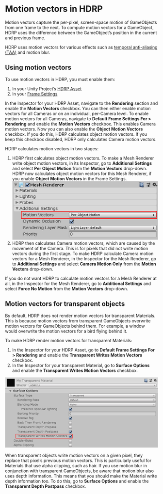 # Motion vectors in HDRP

Motion vectors capture the per-pixel, screen-space motion of GameObjects from one frame to the next. To compute motion vectors for a GameObject, HDRP uses the difference between the GameObject’s position in the current and previous frame.

HDRP uses motion vectors for various effects such as [temporal anti-aliasing (TAA)](Glossary.html#TemporalAntiAliasing) and motion blur.

## Using motion vectors

To use motion vectors in HDRP, you must enable them:

1. In your Unity Project’s [HDRP Asset](HDRP-Asset.html)
2. In your [Frame Settings](Frame-Settings.html)

In the Inspector for your HDRP Asset, navigate to the **Rendering** section and enable the **Motion Vectors** checkbox. You can then either enable motion vectors for all Cameras or on an individual, per-Camera level. To enable motion vectors for all Cameras, navigate to **Default Frame Settings For > Rendering** and enable the **Motion Vectors** checkbox. This enables Camera motion vectors. Now you can also enable the **Object Motion Vectors** checkbox. If you do this, HDRP calculates object motion vectors. If you keep this checkbox disabled, HDRP only calculates Camera motion vectors.

HDRP calculates motion vectors in two stages:

1. HDRP first calculates object motion vectors. To make a Mesh Renderer write object motion vectors, in its Inspector, go to **Additional Settings** and select **Per Object Motion** from the **Motion Vectors** drop-down. HDRP now calculates object motion vectors for this Mesh Renderer, if you enable **Object Motion Vectors** in the Frame Settings.
![](Images/MotionVectors1.png)
2. HDRP then calculates Camera motion vectors, which are caused by the movement of the Camera. This is for pixels that did not write motion vectors during the first stage. To make HDRP calculate Camera motion vectors for a Mesh Renderer, in the Inspector for the Mesh Renderer, go to **Additional Settings** and select **Camera Motion Only** from the **Motion Vectors** drop-down.

If you do not want HDRP to calculate motion vectors for a Mesh Renderer at all, in the Inspector for the Mesh Renderer, go to **Additional Settings** and select **Force No Motion** from the **Motion Vectors** drop-down.

## Motion vectors for transparent objects

By default, HDRP does not render motion vectors for transparent Materials. This is because motion vectors from transparent GameObjects overwrite motion vectors for GameObjects behind them. For example, a window would overwrite the motion vectors for a bird flying behind it.

To make HDRP render motion vectors for transparent Materials:

1. In the Inspector for your HDRP Asset, go to **Default Frame Settings For > Rendering** and enable the **Transparent Writes Motion Vectors** checkbox.
2. In the Inspector for your transparent Material, go to **Surface Options** and enable the **Transparent Writes Motion Vectors** checkbox.

![](Images/MotionVectors2.png)

When transparent objects write motion vectors on a given pixel, they replace that pixel’s previous motion vectors. This is particularly useful for Materials that use alpha clipping, such as hair. 
If you use motion blur in conjunction with transparent GameObjects, be aware that motion blur also uses depth information. This means that you should make the Material write depth information too. To do this, go to **Surface Options** and enable the **Transparent Depth Postpass** checkbox.